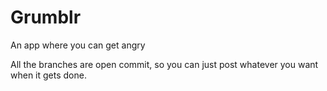 # Grumblr
An app where you can get angry


All the branches are open commit, so you can just post whatever you want when it gets done.
